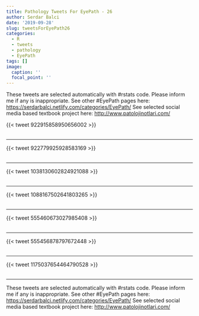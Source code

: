 ```yaml
---
title: Pathology Tweets For EyePath - 26
author: Serdar Balci
date: '2019-09-28'
slug: tweetsForEyePath26
categories:
  - R
  - tweets
  - pathology
  - EyePath
tags: []
image:
  caption: ''
  focal_point: ''
---
```



These tweets are selected automatically with #rstats code. Please inform me if any is inappropriate.
See other #EyePath pages here: https://serdarbalci.netlify.com/categories/EyePath/ 
See selected social media based textbook project here: http://www.patolojinotlari.com/

{{< tweet 922915858950656002 >}}
<br>
<br>
<hr>
{{< tweet 922779925928583169 >}}
<br>
<br>
<hr>
{{< tweet 1038130602824921088 >}}
<br>
<br>
<hr>
{{< tweet 1088167502641803265 >}}
<br>
<br>
<hr>
{{< tweet 555460673027985408 >}}
<br>
<br>
<hr>
{{< tweet 555456878797672448 >}}
<br>
<br>
<hr>
{{< tweet 1175037654464790528 >}}
<br>
<br>
<hr>


These tweets are selected automatically with #rstats code. Please inform me if any is inappropriate.
See other #EyePath pages here: https://serdarbalci.netlify.com/categories/EyePath/ 
See selected social media based textbook project here: http://www.patolojinotlari.com/
